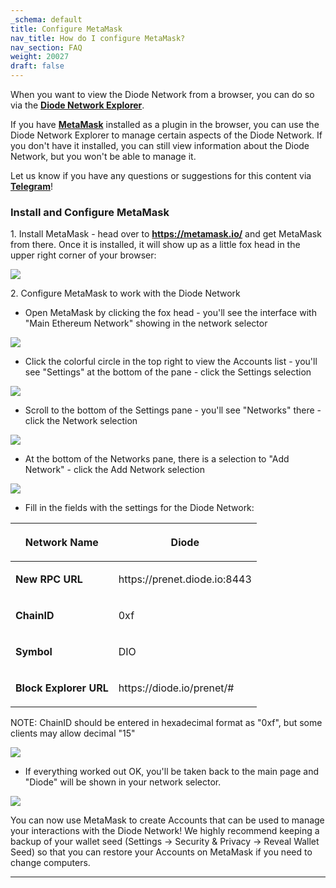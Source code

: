 ```yaml
---
_schema: default
title: Configure MetaMask
nav_title: How do I configure MetaMask?
nav_section: FAQ
weight: 20027
draft: false
---
```

When you want to view the Diode Network from a browser, you can do so via the <a href="https://diode.io/prenet" target="_blank" rel="noopener"><strong>Diode Network Explorer</strong></a>.

If you have <a href="https://metamask.io/" target="_blank" rel="noopener"><strong>MetaMask</strong></a> installed as a plugin in the browser, you can use the Diode Network Explorer to manage certain aspects of the Diode Network. If you don't have it installed, you can still view information about the Diode Network, but you won't be able to manage it.

Let us know if you have any questions or suggestions for this content via [**Telegram**](https://t.me/diode_chain)!

### **Install and Configure MetaMask**

1\. Install MetaMask - head over to <a href="https://metamask.io/" target="_blank" rel="noopener"><strong>https://metamask.io/</strong></a> and get MetaMask from there. Once it is installed, it will show up as a little fox head in the upper right corner of your browser:

![](/uploads/image.png)

2\. Configure MetaMask to work with the Diode Network

* Open MetaMask by clicking the fox head - you'll see the interface with "Main Ethereum Network" showing in the network selector

![](/uploads/image-1.png)

* Click the colorful circle in the top right to view the Accounts list - you'll see "Settings" at the bottom of the pane - click the Settings selection

![](/uploads/image-2.png)

* Scroll to the bottom of the Settings pane - you'll see "Networks" there - click the Network selection

![](/uploads/image-3.png)

* At the bottom of the Networks pane, there is a selection to "Add Network" - click the Add Network selection

![](/uploads/image-4.png)

* Fill in the fields with the settings for the Diode Network:

<table><thead><tr><th><p><strong>Network Name</strong></p></th><th><p><strong>Diode</strong></p></th></tr></thead><tbody><tr><td><p><strong>New RPC URL</strong></p></td><td><p>https://prenet.diode.io:8443</p></td></tr><tr><td><p><strong>ChainID</strong></p></td><td><p>0xf</p></td></tr><tr><td><p><strong>Symbol</strong></p></td><td><p>DIO</p></td></tr><tr><td><p><strong>Block Explorer URL</strong></p></td><td><p>https://diode.io/prenet/#</p></td></tr></tbody></table>

NOTE: ChainID should be entered in hexadecimal format as "0xf", but some clients may allow decimal "15"

![](/uploads/image-5.png)

* If everything worked out OK, you'll be taken back to the main page and "Diode" will be shown in your network selector.

![](/uploads/image-6.png)

You can now use MetaMask to create Accounts that can be used to manage your interactions with the Diode Network! We highly recommend keeping a backup of your wallet seed (Settings -&gt; Security & Privacy -&gt; Reveal Wallet Seed) so that you can restore your Accounts on MetaMask if you need to change computers.

---

&nbsp;